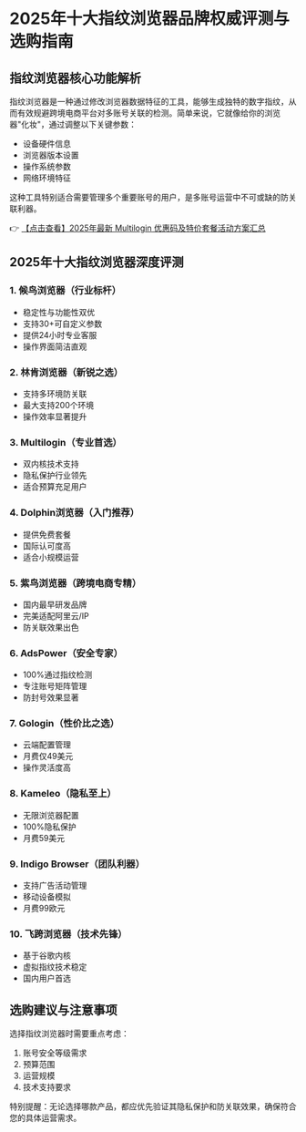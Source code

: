 # 2025年十大指纹浏览器品牌权威评测与选购指南

## 指纹浏览器核心功能解析

指纹浏览器是一种通过修改浏览器数据特征的工具，能够生成独特的数字指纹，从而有效规避跨境电商平台对多账号关联的检测。简单来说，它就像给你的浏览器"化妆"，通过调整以下关键参数：
- 设备硬件信息
- 浏览器版本设置
- 操作系统参数
- 网络环境特征

这种工具特别适合需要管理多个重要账号的用户，是多账号运营中不可或缺的防关联利器。

👉 [【点击查看】2025年最新 Multilogin 优惠码及特价套餐活动方案汇总](https://bit.ly/multIlogin)

## 2025年十大指纹浏览器深度评测

### 1. 候鸟浏览器（行业标杆）
- 稳定性与功能性双优
- 支持30+可自定义参数
- 提供24小时专业客服
- 操作界面简洁直观

### 2. 林肯浏览器（新锐之选）
- 支持多环境防关联
- 最大支持200个环境
- 操作效率显著提升

### 3. Multilogin（专业首选）
- 双内核技术支持
- 隐私保护行业领先
- 适合预算充足用户

### 4. Dolphin浏览器（入门推荐）
- 提供免费套餐
- 国际认可度高
- 适合小规模运营

### 5. 紫鸟浏览器（跨境电商专精）
- 国内最早研发品牌
- 完美适配阿里云/IP
- 防关联效果出色

### 6. AdsPower（安全专家）
- 100%通过指纹检测
- 专注账号矩阵管理
- 防封号效果显著

### 7. Gologin（性价比之选）
- 云端配置管理
- 月费仅49美元
- 操作灵活度高

### 8. Kameleo（隐私至上）
- 无限浏览器配置
- 100%隐私保护
- 月费59美元

### 9. Indigo Browser（团队利器）
- 支持广告活动管理
- 移动设备模拟
- 月费99欧元

### 10. 飞跨浏览器（技术先锋）
- 基于谷歌内核
- 虚拟指纹技术稳定
- 国内用户首选

## 选购建议与注意事项

选择指纹浏览器时需要重点考虑：
1. 账号安全等级需求
2. 预算范围
3. 运营规模
4. 技术支持要求

特别提醒：无论选择哪款产品，都应优先验证其隐私保护和防关联效果，确保符合您的具体运营需求。